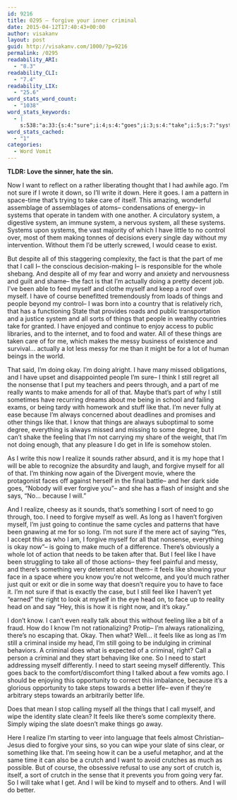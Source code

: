 ```yaml
---
id: 9216
title: 0295 – forgive your inner criminal
date: 2015-04-12T17:40:43+00:00
author: visakanv
layout: post
guid: http://visakanv.com/1000/?p=9216
permalink: /0295
readability_ARI:
  - "8.3"
readability_CLI:
  - "7.4"
readability_LIX:
  - "25.6"
word_stats_word_count:
  - "1038"
word_stats_keywords:
  - |
    s:538:"a:33:{s:4:"sure";i:4;s:4:"goes";i:3;s:4:"take";i:5;s:7:"systems";i:4;s:6:"system";i:5;s:4:"part";i:3;s:4:"call";i:3;s:6:"things";i:7;s:6:"people";i:3;s:5:"messy";i:3;s:4:"okay";i:4;s:4:"make";i:3;s:4:"like";i:10;s:7:"because";i:3;s:4:"know";i:4;s:4:"life";i:3;s:7:"realize";i:3;s:7:"forgive";i:5;s:4:"sort";i:3;s:4:"need";i:4;s:4:"long";i:3;s:5:"going";i:4;s:7:"there's";i:4;s:4:"feel";i:3;s:5:"feels";i:4;s:4:"face";i:3;s:5:"right";i:3;s:4:"head";i:3;s:8:"criminal";i:5;s:5:"start";i:3;s:6:"better";i:3;s:5:"slate";i:3;s:6:"crutch";i:3;}";
word_stats_cached:
  - "1"
categories:
  - Word Vomit
---
```

**TLDR: Love the sinner, hate the sin.**

Now I want to reflect on a rather liberating thought that I had awhile ago. I&#8217;m not sure if I wrote it down, so I&#8217;ll write it down. Here it goes. I am a pattern in space-time that&#8217;s trying to take care of itself. This amazing, wonderful assemblage of assemblages of atoms– condensations of energy– in systems that operate in tandem with one another. A circulatory system, a digestive system, an immune system, a nervous system, all these systems. Systems upon systems, the vast majority of which I have little to no control over, most of them making tonnes of decisions every single day without my intervention. Without them I&#8217;d be utterly screwed, I would cease to exist.

But despite all of this staggering complexity, the fact is that the part of me that I call I– the conscious decision-making I– is responsible for the whole shebang. And despite all of my fear and worry and anxiety and nervousness and guilt and shame– the fact is that I&#8217;m actually doing a pretty decent job. I&#8217;ve been able to feed myself and clothe myself and keep a roof over myself. I have of course benefitted tremendously from loads of things and people beyond my control– I was born into a country that is relatively rich, that has a functioning State that provides roads and public transportation and a justice system and all sorts of things that people in wealthy countries take for granted. I have enjoyed and continue to enjoy access to public libraries, and to the internet, and to food and water. All of these things are taken care of for me, which makes the messy business of existence and survival&#8230; actually a lot less messy for me than it might be for a lot of human beings in the world.

That said, I&#8217;m doing okay. I&#8217;m doing alright. I have many missed obligations, and I have upset and disappointed people I&#8217;m sure– I think I still regret all the nonsense that I put my teachers and peers through, and a part of me really wants to make amends for all of that. Maybe that&#8217;s part of why I still sometimes have recurring dreams about me being in school and failing exams, or being tardy with homework and stuff like that. I&#8217;m never fully at ease because I&#8217;m always concerned about deadlines and promises and other things like that. I know that things are always suboptimal to some degree, everything is always missed and missing to some degree, but I can&#8217;t shake the feeling that I&#8217;m not carrying my share of the weight, that I&#8217;m not doing enough, that any pleasure I do get in life is somehow stolen.

As I write this now I realize it sounds rather absurd, and it is my hope that I will be able to recognize the absurdity and laugh, and forgive myself for all of that. I&#8217;m thinking now again of the Divergent movie, where the protagonist faces off against herself in the final battle– and her dark side goes, &#8220;Nobody will ever forgive you&#8221;– and she has a flash of insight and she says, &#8220;No&#8230; because I will.&#8221;

And I realize, cheesy as it sounds, that&#8217;s something I sort of need to go through, too. I need to forgive myself as well. As long as I haven&#8217;t forgiven myself, I&#8217;m just going to continue the same cycles and patterns that have been gnawing at me for so long. I&#8217;m not sure if the mere act of saying &#8220;Yes, I accept this as who I am, I forgive myself for all that nonsense, everything is okay now&#8221;– is going to make much of a difference. There&#8217;s obviously a whole lot of action that needs to be taken after that. But I feel like I have been struggling to take all of those actions– they feel painful and messy, and there&#8217;s something very deterrent about them– it feels like showing your face in a space where you know you&#8217;re not welcome, and you&#8217;d much rather just quit or exit or die in some way that doesn&#8217;t require you to have to face it. I&#8217;m not sure if that is exactly the case, but I still feel like I haven&#8217;t yet &#8220;earned&#8221; the right to look at myself in the eye head on, to face up to reality head on and say &#8220;Hey, this is how it is right now, and it&#8217;s okay.&#8221;

I don&#8217;t know. I can&#8217;t even really talk about this without feeling like a bit of a fraud. How do I know I&#8217;m not rationalizing? Protip– I&#8217;m always rationalizing, there&#8217;s no escaping that. Okay. Then what? Well&#8230; it feels like as long as I&#8217;m still a criminal inside my head, I&#8217;m still going to be indulging in criminal behaviors. A criminal does what is expected of a criminal, right? Call a person a criminal and they start behaving like one. So I need to start addressing myself differently. I need to start seeing myself differently. This goes back to the comfort/discomfort thing I talked about a few vomits ago. I should be enjoying this opportunity to correct this imbalance, because it&#8217;s a glorious opportunity to take steps towards a better life– even if they&#8217;re arbitrary steps towards an arbitrarily better life.

Does that mean I stop calling myself all the things that I call myself, and wipe the identity slate clean? It feels like there&#8217;s some complexity there. Simply wiping the slate doesn&#8217;t make things go away.

Here I realize I&#8217;m starting to veer into language that feels almost Christian– Jesus died to forgive your sins, so you can wipe your slate of sins clear, or something like that. I&#8217;m seeing how it can be a useful metaphor, and at the same time it can also be a crutch and I want to avoid crutches as much as possible. But of course, the obsessive refusal to use any sort of crutch is, itself, a sort of crutch in the sense that it prevents you from going very far. So I will take what I get. And I will be kind to myself and to others. And I will do better.